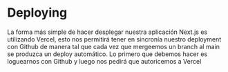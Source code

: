 # Deploying
La forma más simple de hacer desplegar nuestra aplicación Next.js es utilizando Vercel, esto nos permitirá tener en sincronía nuestro deployment con Github de manera tal que cada vez que mergeemos un branch al main se produzca un deploy automático.
Lo primero que debemos hacer es loguearnos con Github y luego nos pedirá que autoricemos a Vercel